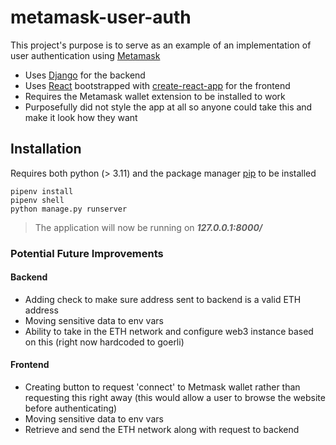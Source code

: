# metamask-user-auth

This project's purpose is to serve as an example of an implementation of user authentication using [Metamask](https://metamask.io/)

- Uses [Django](https://www.djangoproject.com/) for the backend
- Uses [React](https://reactjs.org/) bootstrapped with [create-react-app](https://create-react-app.dev/) for the frontend
- Requires the Metamask wallet extension to be installed to work
- Purposefully did not style the app at all so anyone could take this and make it look how they want

## Installation

Requires both python (> 3.11) and the package manager [pip](https://pip.pypa.io/en/stable/) to be installed

```shell
pipenv install
pipenv shell
python manage.py runserver
```

> The application will now be running on **_127.0.0.1:8000/_**

### Potential Future Improvements

#### Backend

- Adding check to make sure address sent to backend is a valid ETH address
- Moving sensitive data to env vars
- Ability to take in the ETH network and configure web3 instance based on this (right now hardcoded to goerli)

#### Frontend

- Creating button to request 'connect' to Metmask wallet rather than requesting this right away (this would allow a user to browse the website before authenticating)
- Moving sensitive data to env vars
- Retrieve and send the ETH network along with request to backend
